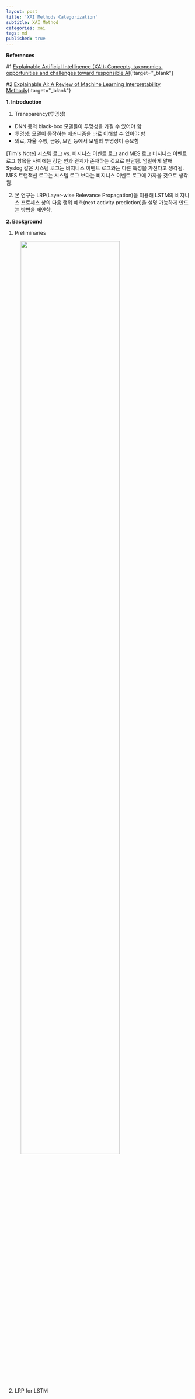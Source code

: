 ```yaml
---
layout: post
title: 'XAI Methods Categorization'
subtitle: XAI Method
categories: xai
tags: md
published: true
---
```

**References**

#1 [Explainable Artificial Intelligence (XAI): Concepts, taxonomies, opportunities and challenges toward responsible AI](https://arxiv.org/pdf/1910.10045.pdf){:target="_blank"}
  
#2 [Explainable AI: A Review of Machine Learning Interpretability Methods](https://www.mdpi.com/1099-4300/23/1/18){:target="_blank"}

**1. Introduction**

1) Transparency(투명성)
- DNN 등의 black-box 모델들이 투명성을 가질 수 있어야 함
- 투명성: 모델이 동작하는 메커니즘을 바로 이해할 수 있어야 함
- 의료, 자율 주행, 금융, 보안 등에서 모델의 투명성이 중요함

[Tim's Note] 시스템 로그 vs. 비지니스 이벤트 로그 and MES 로그
비지니스 이벤트 로그 항목들 사이에는 강한 인과 관계가 존재하는 것으로 판단됨. 엄밀하게 말해 Syslog 같은 시스템 로그는 비지니스 이벤트 로그와는 다른 특성을 가진다고 생각됨. MES 트랜잭션 로그는 시스템 로그 보다는 비지니스 이벤트 로그에 가까울 것으로 생각됨.
  
2) 본 연구는 LRP(Layer-wise Relevance Propagation)을 이용해 LSTM의 비지니스 프로세스 상의 다음 행위 예측(next activity prediction)을 설명 가능하게 만드는 방법을 제안함. 

**2. Background**

1) Preliminaries

<figure>
  <img src="https://AllAboutXAI.github.io/assets/img/XAI/ts/2022-06-07-xai-ts-PaperReview_2_1.jpg" style="width:80%" class="center">
</figure>

2) LRP for LSTM
